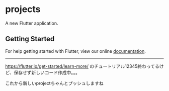 # projects

A new Flutter application.

## Getting Started

For help getting started with Flutter, view our online
[documentation](https://flutter.io/).

---

https://flutter.io/get-started/learn-more/
のチュートリアル12345終わってるけど、保存せず新しいコード作成中。。。

これから新しいprojectちゃんとプッシュしますね
